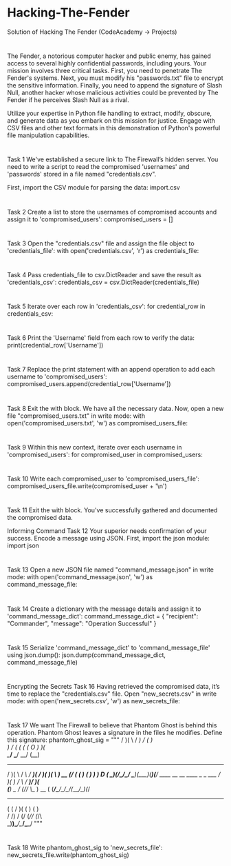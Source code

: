 # Hacking-The-Fender
Solution of Hacking The Fender (CodeAcademy -> Projects)

#
The Fender, a notorious computer hacker and public enemy, has gained access to several highly confidential passwords, including yours. Your mission involves three critical tasks. First, you need to penetrate The Fender's systems. Next, you must modify his "passwords.txt" file to encrypt the sensitive information. Finally, you need to append the signature of Slash Null, another hacker whose malicious activities could be prevented by The Fender if he perceives Slash Null as a rival.

Utilize your expertise in Python file handling to extract, modify, obscure, and generate data as you embark on this mission for justice. Engage with CSV files and other text formats in this demonstration of Python's powerful file manipulation capabilities.
#
Task 1
We've established a secure link to The Firewall’s hidden server. You need to write a script to read the compromised 'usernames' and 'passwords' stored in a file named "credentials.csv".

First, import the CSV module for parsing the data:
import.csv
#
Task 2
Create a list to store the usernames of compromised accounts and assign it to 'compromised_users':
compromised_users = []
#
Task 3
Open the "credentials.csv" file and assign the file object to 'credentials_file':
with open('credentials.csv', 'r') as credentials_file:
#
Task 4
Pass credentials_file to csv.DictReader and save the result as 'credentials_csv':
 credentials_csv = csv.DictReader(credentials_file)
#
Task 5
Iterate over each row in 'credentials_csv':
for credential_row in credentials_csv:
#
Task 6
Print the 'Username' field from each row to verify the data:
 print(credential_row['Username'])
#
Task 7
Replace the print statement with an append operation to add each username to 'compromised_users':
compromised_users.append(credential_row['Username'])
#
Task 8
Exit the with block. We have all the necessary data. Now, open a new file "compromised_users.txt" in write mode:
with open('compromised_users.txt', 'w') as compromised_users_file:
#
Task 9
Within this new context, iterate over each username in 'compromised_users':
for compromised_user in compromised_users:
#
Task 10
Write each compromised_user to 'compromised_users_file':
compromised_users_file.write(compromised_user + '\n')
#
Task 11
Exit the with block. You've successfully gathered and documented the compromised data.

Informing Command
Task 12
Your superior needs confirmation of your success. Encode a message using JSON. First, import the json module:
import json
#
Task 13
Open a new JSON file named "command_message.json" in write mode:
with open('command_message.json', 'w') as command_message_file:
#
Task 14
Create a dictionary with the message details and assign it to 'command_message_dict':
    command_message_dict = {
        "recipient": "Commander",
        "message": "Operation Successful"
    }
#
Task 15
Serialize 'command_message_dict' to 'command_message_file' using json.dump():
  json.dump(command_message_dict, command_message_file)
#
Encrypting the Secrets
Task 16
Having retrieved the compromised data, it’s time to replace the "credentials.csv" file. Open "new_secrets.csv" in write mode:
with open('new_secrets.csv', 'w') as new_secrets_file:
#
Task 17
We want The Firewall to believe that Phantom Ghost is behind this operation. Phantom Ghost leaves a signature in the files he modifies. Define this signature:
phantom_ghost_sig = """
/ )( \   / __) /  \(_  _)            
) \/ (  ( (_ \(  O ) )(              
\____/   \___/ \__/ (__)             
 _  _   __    ___  __ _  ____  ____  
/ )( \ / _\  / __)(  / )(  __)(    \ 
) __ (/    \( (__  )  (  ) _)  ) D ( 
\_)(_/\_/\_/ \___)(__\_)(____)(____/ 
        ____  __     __   ____  _  _ 
 ___   / ___)(  )   / _\ / ___)/ )( \
(___)  \___ \/ (_/\/    \\___ \) __ (
       (____/\____/\_/\_/(____/\_)(_/
 __ _  _  _  __    __                
(  ( \/ )( \(  )  (  )               
/    /) \/ (/ (_/\/ (_/\             
\_)__)\____/\____/\____/
"""
#
Task 18
Write phantom_ghost_sig to 'new_secrets_file':
  new_secrets_file.write(phantom_ghost_sig)

 
